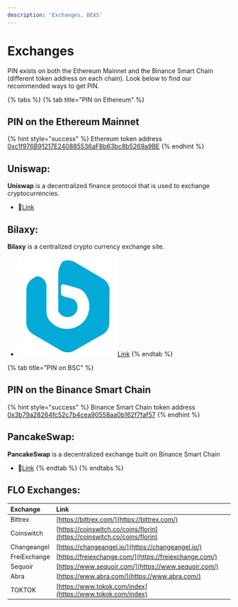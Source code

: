 ```yaml
---
description: 'Exchanges, DEXS'
---
```


# Exchanges

PIN exists on both the Ethereum Mainnet and the Binance Smart Chain \(different token address on each chain\). Look below to find our recommended ways to get PIN.

{% tabs %}
{% tab title="PIN on Ethereum" %}
## PIN on the Ethereum Mainnet

{% hint style="success" %}
Ethereum token address                     [0xc1f976B91217E240885536aF8b63bc8b5269a9BE](https://etherscan.io/token/0xc1f976B91217E240885536aF8b63bc8b5269a9BE) 
{% endhint %}

## Uniswap:

**Uniswap** is a decentralized finance protocol that is used to exchange cryptocurrencies.

* 🦄[Link](https://app.uniswap.org/#/swap?inputCurrency=ETH&outputCurrency=0xc1f976B91217E240885536aF8b63bc8b5269a9BE)

## Bilaxy:

 **Bilaxy** is a centralized crypto currency exchange site.

* ![](../.gitbook/assets/bilaxy.png)[Link](https://bilaxy.com/trade/PIN_ETH)
{% endtab %}

{% tab title="PIN on BSC" %}
## PIN on the Binance Smart Chain

{% hint style="success" %}
Binance Smart Chain token address   [0x3b79a28264fc52c7b4cea90558aa0b162f7faf57](https://bscscan.com/token/0x3b79a28264fc52c7b4cea90558aa0b162f7faf57)
{% endhint %}

## PancakeSwap:

 **PancakeSwap** is a decentralized exchange built on Binance Smart Chain

* 🥞[Link](https://pancakeswap.finance/swap#/swap?inputCurrency=BNB&outputCurrency=0x3b79a28264fc52c7b4cea90558aa0b162f7faf57)
{% endtab %}
{% endtabs %}

## FLO Exchanges:

| Exchange | Link |
| :--- | :--- |
| Bittrex | [https://bittrex.com/](https://bittrex.com/) |
| Coinswitch | [https://coinswitch.co/coins/florin](https://coinswitch.co/coins/florin) |
| Changeangel | [https://changeangel.io/](https://changeangel.io/) |
| FreiExchange | [https://freiexchange.com/](https://freiexchange.com/) |
| Sequoir | [https://www.sequoir.com/](https://www.sequoir.com/) |
| Abra | [https://www.abra.com/](https://www.abra.com/) |
| TOKTOK | [https://www.tokok.com/index](https://www.tokok.com/index) |


